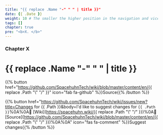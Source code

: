 ```yaml
---
title: "{{ replace .Name "-" " " | title }}"
date: {{ .Date }}
weight: 10 # The smaller the higher position in the navigation and vice versa
tags: []
chapter: true
pre: "<b>X. </b>"
---
```


### Chapter X

# {{ replace .Name "-" " " | title }}



<!-- Content goes here -->




{{% button href="https://github.com/SpacehuhnTech/wiki/blob/master/content/en/{{ replace .Path "\\" "/" }}" icon="fab fa-github" %}}Source{{% /button %}}

{{% button href="https://github.com/SpacehuhnTech/wiki/issues/new?title=Changes for {{ .Path }}&body=I'd like to suggest changes for `{{ .Path }}`%0A%0A:link: [Wiki](https://spacehuhn.wiki/{{ replace .Path "\\" "/" }})%0A:link: [Source](https://github.com/SpacehuhnTech/wiki/blob/master/content/en/{{ replace .Path "\\" "/" }})%0A%0A<!-- Describe your desired changes -->" icon="fas fa-comment" %}}Suggest changes{{% /button %}}